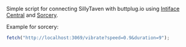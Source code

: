 Simple script for connecting SillyTaven with buttplug.io using [Intiface Central](https://github.com/intiface/intiface-centralintiface-central) and [Sorcery](https://github.com/p-e-w/sorcerySorcery).

Example for sorcery:
```js
fetch("http://localhost:3069/vibrate?speed=0.9&duration=9");
```